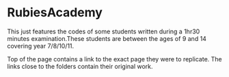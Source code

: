 # RubiesAcademy
This just features the codes of some students written during a 1hr30 minutes examination.These students are between the ages of 9 and 14 covering year 7/8/10/11.

Top of the page contains a link to the exact page they were to replicate. The links close to the folders contain their original work.
